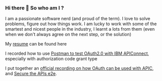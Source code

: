 ### Hi there 👋 So who am I ?  

I am a passionate software nerd (and proud of the term).  I love to solve problems, figure out how things work.  I am lucky to work with some of the smartest and nicest people in the industry, I learnt a lots from them (even when we don't always agree on the next step, or the solution)

My [resume](https://github.com/shiup/shiup/blob/main/resume.md) can be found here 

I recorded how to use [Postman to test OAuth2.0 with IBM APIConnect](https://www.youtube.com/watch?v=-Ha7OST5WvQ), especially with authorization code grant type

I put together an [official recording on how OAuth can be used with APIC](https://mediacenter.ibm.com/media/IBM+API+ConnectA+Secure+API+Access+with+OAuth/1_l6r8scy7), and [Secure the APIs e2e](https://mediacenter.ibm.com/media/Secure+your+APIs+end-to-end/1_ucg6nms3).

<!--
**shiup/shiup** is a ✨ _special_ ✨ repository because its `README.md` (this file) appears on your GitHub profile.

Here are some ideas to get you started:

- 🔭 I’m currently working on ...
- 🌱 I’m currently learning ...
- 👯 I’m looking to collaborate on ...
- 🤔 I’m looking for help with ...
- 💬 Ask me about ...
- 📫 How to reach me: ...
- 😄 Pronouns: ...
- ⚡ Fun fact: ...
-->
